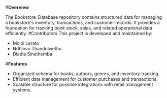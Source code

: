 #**Overview**

The Bookstore_Database repository contains structured data for managing a bookstore's inventory, transactions, and customer records. It provides a foundation for tracking book stock, sales, and related operational data efficiently.
#Contributors
This project is developed and maintained by:
- Moloi Lerato
- Ndhlovu Thandolwethu
- Dladla Sinethemba

#**Features**
- Organized schema for books, authors, genres, and inventory tracking.
- Efficient data management for customer purchases and transactions.
- Scalable structure for possible integrations with retail management systems.


